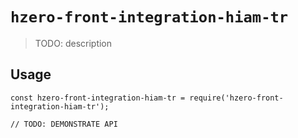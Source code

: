 # `hzero-front-integration-hiam-tr`

> TODO: description

## Usage

```
const hzero-front-integration-hiam-tr = require('hzero-front-integration-hiam-tr');

// TODO: DEMONSTRATE API
```
